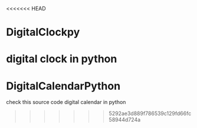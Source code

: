<<<<<<< HEAD
# DigitalClockpy
digital clock in python
=======
# DigitalCalendarPython
check this source code digital calendar in python 
>>>>>>> 5292ae3d889f786539c129fd66fc58944d724a
